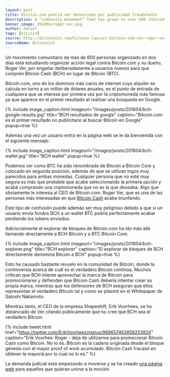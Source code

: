 ```yaml
---
layout: post
title: Bitcoin.com podría ser denunciado por publicidad fraudulenta
description: A “community movement” that has grown to over 600 individuals in just two days is pursuing legal action against Bitcoin.com and its owner, Roger Ver, for deliberately misleading new users into buying Bitcoin Cash (BCH) instead of Bitcoin (BTC).
banner_image: 201804/roger-ver.png
author: daniel
tags: [bitcoin]
source: http://bitcoinist.com/bitcoin-lawsuit-bitcoin-com-ceo-roger-ver/
sourceName: Bitcoinist
---
```


Un movimiento comunitario de más de 600 personas organizado en dos días está estudiando organizar acción legal contra Bitcoin.com y su dueño, Roger Ver, por engañar deliberadamente a usuarios nuevos para que compren Bitcoin Cash (BCH) en lugar de Bitcoin (BTC).

<!--more-->

Bitcoin.com, uno de los dominios más caros de internet cuyo alquiler se calcula en torno a un millón de dólares anuales, es el punto de entrada de cualquiera que se interese por primera vez por la criptomoneda más famosa ya que aparece en el primer resultado al realizar una búsqueda en Google.

{% include image_caption.html imageurl="/images/posts/201804/bch-google-results.jpg" title="BCH resultados de google" caption="Bitcoin.com es el primer resultado no publicitario al buscar Bitcoin en Google" popup=true %}

Además una vez un usuario entra en la página web se le da bienvenida con el siguiente mensaje:

{% include image_caption.html imageurl="/images/posts/201804/bch-wallet.jpg" title="BCH wallet" popup=true %}

Podemos ver como BTC ha sido renombrado de Bitcoin a Bitcoin Core y colocado en segunda posición, además de que se utilizan logos muy parecidos para ambas monedas. Cualquier persona que no esté muy segura es más que probable que acabe seleccionando la primera opción y acabé comprando una criptomoneda que no es la que deseaba. Algo que obviamente le interesa al CEO de Bitcoin.com. Roger Ver, que es una de las personas más interesadas en que [Bitcoin Cash](/que-es-bitcoin-cash/) acabe triunfando.

Este tipo de confusión puede además ser muy peligroso debido a que si un usuario envía fondos BCH a un wallet BTC podría perfectamente acabar perdiendo los tokens enviados.

Adicionalmente el explorar de bloques de Bitcoin.com ha ido más allá llamando directamente a BCH Bitcoin y a BTC Bitcoin Core.

{% include image_caption.html imageurl="/images/posts/201804/bch-explorer.png" title="BCH explorer" caption="El explorar de bloques de BCH directamente denomina Bitcoin a BCH" popup=true %}

Esto ha causado bastante revuelo en la comunidad de Bitcoin, donde la controversia acerca de cuál es el verdadero Bitcoin continúa. Muchos critican que BCH intente aprovechar la marca de Bitcoin para promocionarse y defienden que Bitcoin Cash debería intentar crear su propia marca, mientras que los defensores de BCH aseguran que ellos representan el verdadero Bitcoin tal y como se plasmó en el Whitepaper de Satoshi Nakamoto.

Mientras tanto, el CEO de la empresa Shapeshift, Erik Voorhees, se ha distanciado de Ver citando públicamente que no cree que BCH sea el verdadero Bitcoin.

{% include tweet.html href="https://twitter.com/ErikVoorhees/status/989657463858253824" caption="Erik Voorhes: Roger - deja de utilizarme para promocionar Bitcoin Cash como Bitcoin. No lo es. Bitcoin es la cadena originada desde el bloque génesis con el mayor proof of work acumulado. Bitcoin Cash fracasó en obtener la mayoría por lo cual no lo es." %}

La demanda judicial está empezando a moverse y se ha creado <a rel="nofollow" href="http://bitcoincomlawsuit.info/">una página web</a> para aquellos que quieran unirse a la moción.
